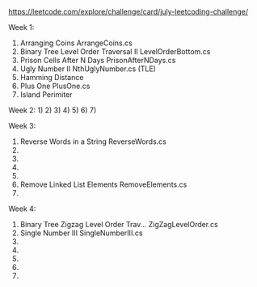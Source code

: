 https://leetcode.com/explore/challenge/card/july-leetcoding-challenge/

Week 1:
1) Arranging Coins                          ArrangeCoins.cs
2) Binary Tree Level Order Traversal II     LevelOrderBottom.cs
3) Prison Cells After N Days                PrisonAfterNDays.cs
4) Ugly Number II                           NthUglyNumber.cs (TLE)
5) Hamming Distance
6) Plus One                                 PlusOne.cs
7) Island Perimiter

Week 2:
1)
2)
3)
4)
5)
6)
7)

Week 3:
1) Reverse Words in a String                ReverseWords.cs
2)
3)
4)
5)
6) Remove Linked List Elements              RemoveElements.cs
7)

Week 4:
1) Binary Tree Zigzag Level Order Trav...   ZigZagLevelOrder.cs
2) Single Number III                        SingleNumberIII.cs
3)
4)
5)
6)
7)